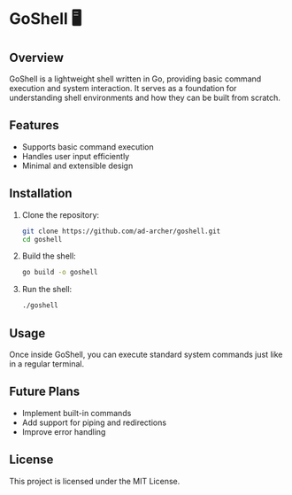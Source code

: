 # GoShell 🖥️  

## Overview  
GoShell is a lightweight shell written in Go, providing basic command execution and system interaction. It serves as a foundation for understanding shell environments and how they can be built from scratch.  

## Features  
- Supports basic command execution  
- Handles user input efficiently  
- Minimal and extensible design  

## Installation  
1. Clone the repository:  
   ```bash
   git clone https://github.com/ad-archer/goshell.git
   cd goshell
   ```  
2. Build the shell:  
   ```bash
   go build -o goshell  
   ```  
3. Run the shell:  
   ```bash
   ./goshell  
   ```  

## Usage  
Once inside GoShell, you can execute standard system commands just like in a regular terminal.  

## Future Plans  
- Implement built-in commands  
- Add support for piping and redirections  
- Improve error handling  

## License  
This project is licensed under the MIT License.  
